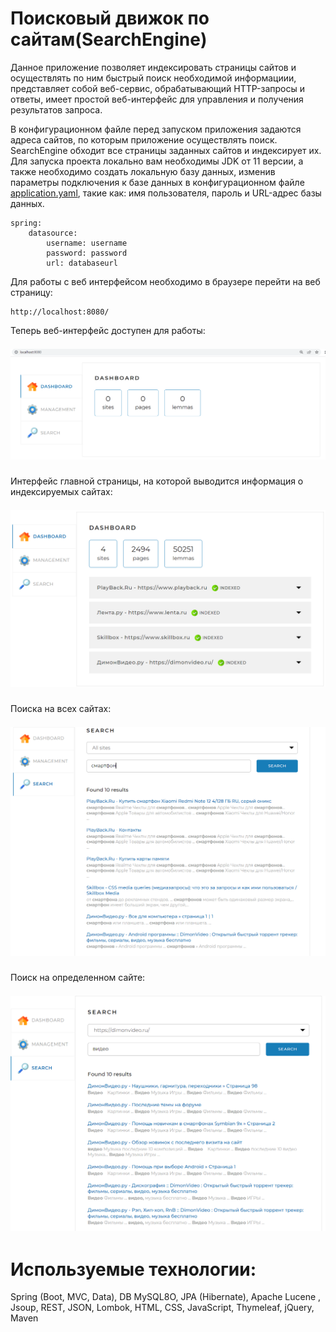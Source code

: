 # Поисковый движок по сайтам(SearchEngine)

Данное приложение позволяет индексировать страницы сайтов и осуществлять по ним быстрый поиск необходимой информациии, 
представляет собой веб-сервис, обрабатывающий HTTP-запросы и ответы, 
имеет простой веб-интерфейс для управления и получения результатов запроса.

В конфигурационном файле перед запуском приложения задаются адреса сайтов, по которым приложение осуществлять поиск.
SearchEngine обходит все страницы заданных сайтов и индексирует их.
Для запуска проекта локально вам необходимы JDK от 11 версии, а также необходимо создать локальную базу данных, 
изменив параметры подключения к базе данных в конфигурационном файле <u>application.yaml</u>, такие как:
имя пользователя, пароль и URL-адрес базы данных.

    spring:
        datasource:
            username: username
            password: password
            url: databaseurl

Для работы с веб интерфейсом необходимо в браузере перейти на веб страницу:

    http://localhost:8080/

Теперь веб-интерфейс доступен для работы:
<h2 align="center" style="margin: 0; padding: 0;">

![image](./readme_file/Localhost.PNG )</h2>

Интерфейс главной страницы, на которой выводится информация о индексируемых сайтах:
<h2 align="center" style="margin: 0; padding: 0;">

![image](./readme_file/Dashboard.PNG )</h2>

Поиска на всех сайтах:
<h2 align="center" style="margin: 0; padding: 0;">

![image](./readme_file/Searchallsite.PNG )</h2>

Поиск на определенном сайте:
<h2 align="center" style="margin: 0; padding: 0;">

![image](./readme_file/Searchonesite.PNG )</h2>



# Используемые технологии:
Spring (Boot, MVC, Data), DB MySQL8O, JPA (Hibernate), Apache Lucene , Jsoup, REST, JSON, Lombok, HTML, CSS, JavaScript,
Thymeleaf, jQuery, Maven
